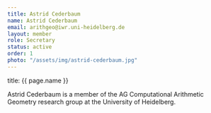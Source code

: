 ```yaml
---
title: Astrid Cederbaum
name: Astrid Cederbaum
email: arithgeo@iwr.uni-heidelberg.de
layout: member
role: Secretary
status: active
order: 1
photo: "/assets/img/astrid-cederbaum.jpg"
---
```

title: {{ page.name }}

Astrid Cederbaum is a member of the AG Computational Arithmetic Geometry research group at the University of Heidelberg.